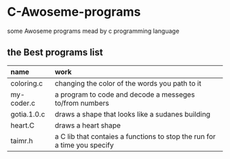 # C-Awoseme-programs
some Awoseme programs mead by c programming language
## the Best programs list
| name | work |
|:---|:---|
|coloring.c|changing the color of the words you path to it| 
|my-coder.c|a program to code and decode a messeges to/from numbers|
|gotia.1.0.c|draws a shape that looks like a sudanes building|
|heart.C|draws a heart shape|
|taimr.h|a C lib that contaies a functions to stop the run for a time you specify|

